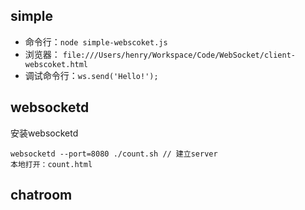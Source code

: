 ## simple

* 命令行：`node simple-webscoket.js`
* 浏览器： `file:///Users/henry/Workspace/Code/WebSocket/client-webscoket.html`
* 调试命令行：`ws.send('Hello!');`

## websocketd

安装websocketd

```
websocketd --port=8080 ./count.sh // 建立server
本地打开：count.html
```

## chatroom
